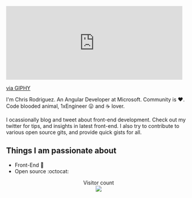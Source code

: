 <iframe src="https://giphy.com/embed/10zxDv7Hv5RF9C" width="480" height="200" frameBorder="0" class="giphy-embed" allowFullScreen></iframe><p><a href="https://giphy.com/gifs/loop-computer-matrix-10zxDv7Hv5RF9C">via GIPHY</a></p>

I'm Chris Rodriguez. An Angular Developer at Microsoft. Community is :heart:. Code blooded animal, 1xEngineer :stuck_out_tongue: and :coffee: lover. 

I ocassionally blog and tweet about front-end development. Check out my twitter for tips, and insights in latest front-end. I also try to contribute to various open source gits, and provide quick gists for all.


## Things I am passionate about

- Front-End :robot:
- Open source :octocat:

<p align="center"> 
  Visitor count<br>
  <img src="https://profile-counter.glitch.me/chriseugenerodriguez/count.svg" />
</p>


<!--
**chriseugenerodriguez/chriseugenerodriguez** is a ✨ _special_ ✨ repository because its `README.md` (this file) appears on your GitHub profile.

Here are some ideas to get you started:

- 🔭 I’m currently working on ...
- 🌱 I’m currently learning ...
- 👯 I’m looking to collaborate on ...
- 🤔 I’m looking for help with ...
- 💬 Ask me about ...
- 📫 How to reach me: ...
- 😄 Pronouns: ...
- ⚡ Fun fact: ...
-->
